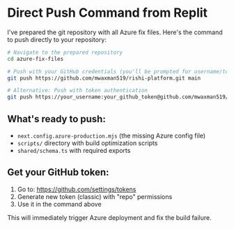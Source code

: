 # Direct Push Command from Replit

I've prepared the git repository with all Azure fix files. Here's the command to push directly to your repository:

```bash
# Navigate to the prepared repository
cd azure-fix-files

# Push with your GitHub credentials (you'll be prompted for username/token)
git push https://github.com/mwaxman519/rishi-platform.git main

# Alternative: Push with token authentication
git push https://your_username:your_github_token@github.com/mwaxman519/rishi-platform.git main
```

## What's ready to push:
- `next.config.azure-production.mjs` (the missing Azure config file)
- `scripts/` directory with build optimization scripts
- `shared/schema.ts` with required exports

## Get your GitHub token:
1. Go to: https://github.com/settings/tokens
2. Generate new token (classic) with "repo" permissions
3. Use it in the command above

This will immediately trigger Azure deployment and fix the build failure.